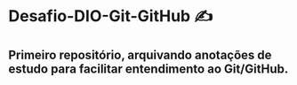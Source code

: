 # Desafio-DIO-Git-GitHub ✍️
## Primeiro repositório, arquivando anotações de estudo para facilitar entendimento ao Git/GitHub.
